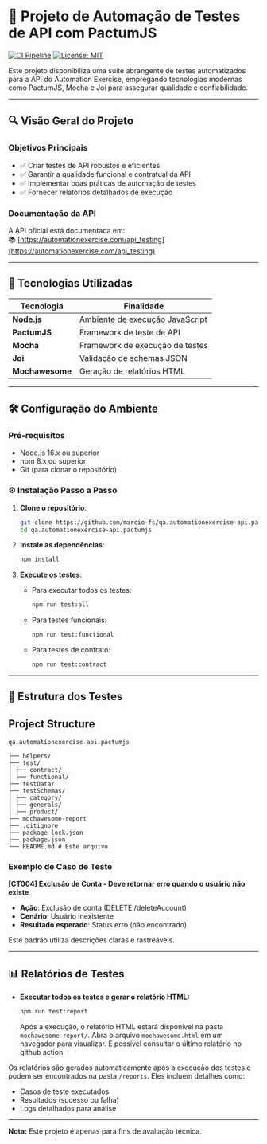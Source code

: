 # 🚀 Projeto de Automação de Testes de API com PactumJS 

[![CI Pipeline](https://github.com/pricaimiTech/qa.automationexercise-api.pactumjs/actions/workflows/ci.yml/badge.svg)](https://github.com/pricaimiTech/qa.automationexercise-api.pactumjs/actions/workflows/ci.yml)
[![License: MIT](https://img.shields.io/badge/License-MIT-yellow.svg)]()

Este projeto disponibiliza uma suíte abrangente de testes automatizados para a API do Automation Exercise, empregando tecnologias modernas como PactumJS, Mocha e Joi para assegurar qualidade e confiabilidade.

---

## 🔍 Visão Geral do Projeto

### Objetivos Principais
- ✅ Criar testes de API robustos e eficientes  
- ✅ Garantir a qualidade funcional e contratual da API  
- ✅ Implementar boas práticas de automação de testes  
- ✅ Fornecer relatórios detalhados de execução  

### Documentação da API
A API oficial está documentada em:  
📚 [https://automationexercise.com/api_testing](https://automationexercise.com/api_testing)

---

## 🧰 Tecnologias Utilizadas

| Tecnologia | Finalidade |
|------------|------------|
| **Node.js** | Ambiente de execução JavaScript |
| **PactumJS** | Framework de teste de API |
| **Mocha** | Framework de execução de testes |
| **Joi** | Validação de schemas JSON |
| **Mochawesome** | Geração de relatórios HTML |

---

## 🛠️ Configuração do Ambiente

### Pré-requisitos
- Node.js 16.x ou superior
- npm 8.x ou superior
- Git (para clonar o repositório)

### ⚙️ Instalação Passo a Passo

1. **Clone o repositório**:
   ```bash
   git clone https://github.com/marcio-fs/qa.automationexercise-api.pactumjs.git
   cd qa.automationexercise-api.pactumjs
   ```

2. **Instale as dependências**:
   ```bash
   npm install
   ```

3. **Execute os testes**:
   - Para executar todos os testes:
     ```bash
     npm run test:all
     ```
   - Para testes funcionais:
     ```bash
     npm run test:functional
     ```
   - Para testes de contrato:
     ```bash
     npm run test:contract
     ```

---


## 🧪 Estrutura dos Testes
## Project Structure
```
qa.automationexercise-api.pactumjs

├── helpers/   
├── test/ 
│ ├── contract/ 
│ ├── functional/
├── testData/
├── testSchemas/ 
│ ├── category/ 
│ ├── generals/ 
│ ├── product/ 
├── mochawesome-report
├── .gitignore 
├── package-lock.json 
├── package.json
└── README.md # Este arquivo
```
### Exemplo de Caso de Teste
**[CT004] Exclusão de Conta - Deve retornar erro quando o usuário não existe**

- **Ação**: Exclusão de conta (DELETE /deleteAccount)  
- **Cenário**: Usuário inexistente  
- **Resultado esperado**: Status erro (não encontrado)  

Este padrão utiliza descrições claras e rastreáveis.

---

## 📊 Relatórios de Testes
*   **Executar todos os testes e gerar o relatório HTML:**
    ```bash
    npm run test:report
    ```
    Após a execução, o relatório HTML estará disponível na pasta `mochawesome-report/`. Abra o arquivo `mochawesome.html` em um navegador para visualizar. E possível consultar o último relatório no github action

Os relatórios são gerados automaticamente após a execução dos testes e podem ser encontrados na pasta `/reports`. Eles incluem detalhes como:
- Casos de teste executados
- Resultados (sucesso ou falha)
- Logs detalhados para análise


---

**Nota:** Este projeto é apenas para fins de avaliação técnica.
